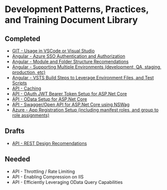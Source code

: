# Development Patterns, Practices, and Training Document Library

## Completed

* [GIT - Usage in VSCode or Visual Studio](https://github.com/PaulGilchrist/documents/blob/master/articles/git-usage-in-vscode-or-visual-studio.md)
* [Angular - Azure SSO Authentication and Authorization](https://github.com/PaulGilchrist/documents/blob/master/articles/angular-azure-sso-authentication-and-authorization.md)
* [Angular - Module and Folder Structure Recomendations](https://github.com/PaulGilchrist/documents/blob/master/articles/angular-module-and-folder-structure-recomendations.md)
* [Angular - Supporting Multiple Environments (development, QA, staging, production, etc)](https://github.com/PaulGilchrist/documents/blob/master/articles/angular-supporting-multiple-environments.md)
* [Angular - VSTS Build Steps to Leverage Environment Files, and Test Scripts](https://github.com/PaulGilchrist/documents/blob/master/articles/angular-vsts-build-steps.md)
* [API - Caching](https://github.com/PaulGilchrist/documents/blob/master/articles/api-caching.md)
* [API - OAuth JWT Bearer Token Setup for ASP.Net Core](https://github.com/PaulGilchrist/documents/blob/master/articles/api-oauth-jwt-bearer-token-setup-for-asp-net-core.md)
* [API - OData Setup for ASP.Net Core](https://github.com/PaulGilchrist/documents/blob/master/articles/api-odata-setup-for-dot-net-core.md)
* [API - Swagger/Open API for ASP.Net Core using NSWag](https://github.com/PaulGilchrist/documents/blob/master/articles/api-swagger-openapi-for-aspnet-core-using-nswag.md)
* [Azure - App Registration Setup (including manifest roles, and group to role assignments)](https://github.com/PaulGilchrist/documents/blob/master/articles/azure-app-registration-setup.md)

## Drafts

* [API - REST Design Recomendations](https://github.com/PaulGilchrist/documents/blob/master/articles/api-rest-design-recommendations.md)

## Needed

* API - Throttling / Rate Limiting
* API - Enabling Compression on IIS
* API - Efficiently Leveraging OData Query Capabilities
